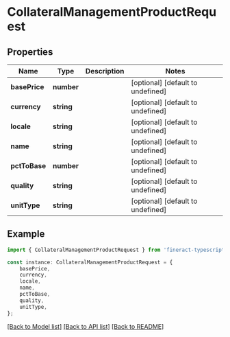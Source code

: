 # CollateralManagementProductRequest


## Properties

Name | Type | Description | Notes
------------ | ------------- | ------------- | -------------
**basePrice** | **number** |  | [optional] [default to undefined]
**currency** | **string** |  | [optional] [default to undefined]
**locale** | **string** |  | [optional] [default to undefined]
**name** | **string** |  | [optional] [default to undefined]
**pctToBase** | **number** |  | [optional] [default to undefined]
**quality** | **string** |  | [optional] [default to undefined]
**unitType** | **string** |  | [optional] [default to undefined]

## Example

```typescript
import { CollateralManagementProductRequest } from 'fineract-typescript-client';

const instance: CollateralManagementProductRequest = {
    basePrice,
    currency,
    locale,
    name,
    pctToBase,
    quality,
    unitType,
};
```

[[Back to Model list]](../README.md#documentation-for-models) [[Back to API list]](../README.md#documentation-for-api-endpoints) [[Back to README]](../README.md)
